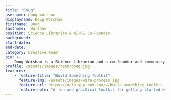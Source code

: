 ```yaml
---
title: "Doug"
username: doug-worsham
displayname: Doug Worsham
firstname: Doug
lastname:  Worsham
position: Science Librarian & WI+RE Co-Founder
background: 
start-date:
end-date:
category: Creative Team
bio: >- 
    Doug Worsham is a Science Librarian and a co-founder and community organizer for WI+RE. With a background in instructional design and student-centered pedagogy, Doug is passionately interested in how learners work together to build knowledge. 
profile: /assets/images/team/doug.jpg
features:
    - feature-title: "Build Something Toolkit"
      feature-img: /assets/images/wire-process.jpg
      feature-url: https://ucla.app.box.com/v/build-something-toolkit
      feature-note: "A fun and practical toolkit for getting started with learning design and rapid-prototyping."
---
```


